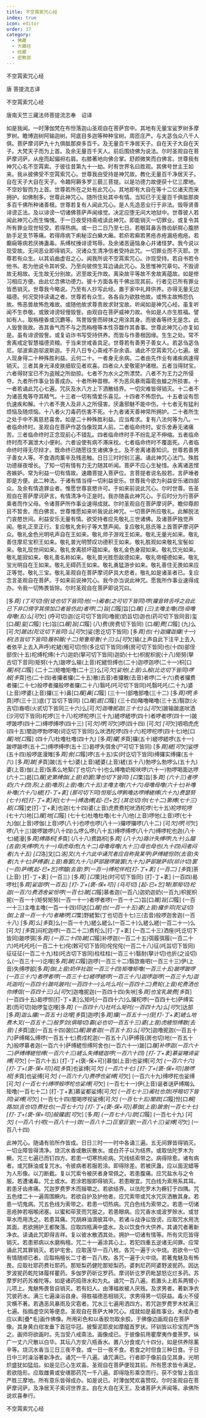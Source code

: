 ```yaml
---
title: 不空罥索咒心经
index: true
icon: editor
order: 37
category:
  - 佛藏
  - 大藏经
  - 经藏
  - 密教部
---
```


  不空罥索咒心经  

唐 菩提流志译  

不空罥索咒心经  

唐南天竺三藏法师菩提流志奉　诏译  

如是我闻。一时薄伽梵在布怛落迦山圣观自在菩萨宫中。其地有无量宝娑罗树多摩罗树。瞻博迦树阿输迦树。阿底目多迦等种种宝树。周匝庄严。与大苾刍众八千人俱。菩萨摩诃萨九十九俱胝那庾多百千。及无量百千净居天子。自在天子大自在天子。大梵天子而为上首。及余无量百千天人。前后围绕佛为说法。尔时圣观自在菩萨摩诃萨。从座而起偏袒右肩。右膝著地向佛合掌。舒颜微笑而白佛言。世尊我有神咒心名不空罥索。于彼往昔第九十一劫。时有世界名曰胜观。其佛号世主王如来。我从彼佛受不空罥索咒心。世尊我由受持是神咒故。教化无量百千净居天子。自在天子大自在天子。令趣阿耨多罗三藐三菩提。以是功德力故便获十亿三摩地。不空妙智而为上首。世尊若所在之处有此咒心。其地即有大自在等十二亿诸天而来拥护。如佛制多。世尊此神咒心。随所住处其中有情。当知已于无量百千俱胝那庾多百千佛所种诸善根。世尊若复有人闻此咒心。是人先造恶业行于非法。毁辱贤善诽谤正法。及以诽谤一切诸佛菩萨声闻缘觉。决定应堕无间大地狱中。世尊彼人若闻此神咒心而生悔愧。于一日夜受持斋戒读此神咒。即能销灭一切罪业。或复令其所有罪业现世轻受。若得热病。或一日二日乃至七日。若眼耳鼻舌唇齿龂腭心腹脐胁手足支节等痛。若得痔病下痢秘涩白癞大癞。若疥若癣若黑疮赤疮漏疮疱疮。若癫痫等病若厌祷蛊毒。系缚杖捶诽谤骂辱。及余诸恶逼恼身心并诸怪梦。我今说以现受故。无间恶业即得销灭。况诸众生清净信者受持此咒。一切罪业而不灭耶。世尊若有众生。以其谄曲虚诳之心。闻我所说不空罥索咒心。诈现受持。若自书若令他书。若为他说令其听受。乃至向彼傍生耳边诵此咒心。及思惟神咒章句。不毁谤故无相故。无生故无分别故。迟至故无作故。离染故平等故不舍故离蕴故。如是修习相应方便。由此忆念佛功德力。彼十方面各有千佛出现其前。行者见已所有罪业皆悉销灭。世尊我今略说。乃至有人抄写此经。置于家中礼拜供养。亦得无量无边福德。何况受持读诵之者。世尊若有众生。各各自为欲胜他故。或怖主故怖怨仇故。怖恶兽故怖危难故。或随他故求尊贵故求财宝故。听闻如是神咒心经。虽复听闻不生恭敬。或致诽谤轻慢毁訾。由观自在菩萨威神力故。令如是人亦生胜福。譬如有人。取栴檀香或沉麝等。骂詈毁訾而碎抹之用涂其身。而彼香等终无是念。此人毁訾我故。吝其香气而不与之而栴檀等本性芬馥作其香事。世尊此神咒心亦复如是。虽有诽谤毁訾。或复谄诈书写受持供养。而皆与作善根因缘。生生之处。常不舍离戒定智慧福德资粮。于当来世戒香具足。世尊若有善男子善女人。若苾刍苾刍尼。邬波索迦邬波斯迦。于月八日专心斋戒不杂余语。诵此不空罥索咒心七遍。彼人现身得二十种殊胜利益。云何二十。一者身无余病。二者由先作业有诸疾病速得销灭。三者其身光泽皮肤细软见者欢喜。四者众人爱敬密护诸根。五者当得财宝。六者得财宝已不为盗贼之所劫掠。七者不为水火之所漂焚。八者不为王力之所侵夺。九者所作事业皆善成办。十者所种苗稼。不为恶风暴雨霜雹虫蝗之所损害。十一者若诵此咒心七遍。咒灰及水八方上下洒散结界。一切灾难皆得销灭。十二者不为诸恶鬼等夺其精气。十三者一切有情爱乐喜见。十四者不怖怨仇。十五者设有怨仇速疾和解。十六者不畏人及非人之所侵害。厌蛊邪魅不能中伤。十七者无有猛利烦恼及随烦恼。十八者火刀毒药伤害不死。十九者诸天善神常所拥护。二十者所生之处于中不离慈悲喜舍。如是二十种殊胜利益。应当希求。复有八法何等为八。一者临命终时。圣观自在菩萨作苾刍像现其人前。二者临命终时。安乐舍寿无诸痛苦。三者临命终时正念现前心不错乱。四者临命终时手不纷乱足不伸缩。五者临命终时而不漏泄大小便利。六者设使有病不滞床枕。七者临命终时不覆面死。八者临命终时得无尽辩才。既命终已随愿往生诸佛净土。及不舍离诸善知识。世尊若善男子善女人等。不食酒肉薰辛及残恶触。日日三时时别三遍。诵此神咒心法门。殊胜功德昼夜增长。了知一切有情有力无力随其听闻。菩萨不应心生秘惜。永离诸恶悭吝嫉妒。常为利益一切有情故。速趣菩提入菩萨位。言菩提者说名般若。言萨埵者即是方便。此二种法。于诸有情当得一切利益安乐。世尊我今欲为利益安乐诸四部众。及余有情造罪业者。惟愿世尊哀愍许可。于如来前说此咒心。尔时世尊。告圣观自在菩萨摩诃萨言。有情清净今正是时。我亦随喜此神咒心。于后时分为行菩萨乘者而作父母。令诸菩萨所作事业速得成就。尔时圣观自在菩萨摩诃萨。瞻仰尊颜目不暂舍。而白佛言。世尊惟愿如来听我说此神咒。一切菩萨所应敬礼。此解脱法门哀愍世间。利益安乐无量有情。欲受持者应先敬礼三世诸佛。及诸菩萨独觉声闻。敬礼正至正行。复应敬礼舍利子等大慧声闻。复应敬礼慈氏等上首菩萨摩诃萨众。敬礼金色光明吼声自在王如来。敬礼师子游戏王如来。敬礼无量光如来。敬礼善住摩尼宝积王如来。敬礼普光明赞叹功德积王如来。敬礼胜观如来敬礼宝髻如来。敬礼现世间如来。敬礼舍离损坏蕴如来。敬礼金色身寂如来。敬礼饮光如来。敬礼能寂如来。敬礼善名称如来。敬礼普光胜怨敌德如来。敬礼帝幢德如来。敬礼宝光明自在王如来。敬礼无碍药王如来。敬礼勇猛游步如来。敬礼善住无畏如来应正等觉。敬礼三宝。敬礼圣观自在菩萨摩诃萨具大悲者。敬礼如是诸圣者已。复应念言圣观自在菩萨。于如来前说神咒心。我今亦当说此神咒。愿我所作事业速得成办。令我一切怖畏皆除。尔时圣观自在菩萨即说咒曰。  

[多*頁] (丁可切)侄(徒也切下皆同)他(一)阇者(之可切下皆同)啰(攞音转舌呼之自此已下非口傍字其傍加口者皆仿此)者啰(二)旨[口*履]旨[口*履] (三)主噜主噜(四)母噜母噜(五)么[可*欠] (呼可切)迦(讫可切下皆同)噜抳(奶旨切)迦也(药可切下皆同音)玺[口*履]玺[口*履] (七)旨[口*履]旨[口*履] (八)费(房费切下皆同) [口*履]费[口*履] (九)么[可*欠]跛达(陀讫切下皆同)么[可*欠]娑(思讫切下皆同) [多*頁]也(十)迦攞迦攞(十一)枳(吉旨切下皆同)履枳履(十二)矩鲁矩鲁(十三)么[可*欠]输(上声自此下注平上去入者依平上去入声呼)柁縒(粗可切)怛(多讫切下皆同)缚(房可切下皆同)也(十四)部侄部侄(十五)柁缚柁缚(十六)迦奶(拏可切下皆同)迦奶(十七)枳抳枳抳(十八)矩努(拏古切下音同)矩努(十九)跛啰么输(上音)柁縒怛缚也(二十)迦啰迦啰(二十一)枳[口*履]枳[口*履] (二十二)矩噜矩噜(二十三)么[可*欠]娑他(上音)么般(比讫切下皆同)啰般[多*頁]也(二十四)者攞者攞(二十五)散(去音)者攞散(去音)者啰(二十六)费者攞费者攞(二十七)般啰者攞般啰者攞(二十八)翳吒(吒可切下皆同)吒翳吒吒(二十九)婆(上音)啰婆(上音)攞(三十)鼻[口*履]鼻[口*履] (三十一)部噜部噜(三十二) [多*頁]啰[多*頁]啰(三十三)底(丁旨切下皆同) [口*履]底[口*履] (三十四)睹噜睹噜(三十五)翳欯(火吉切)裔呬(火贰切下皆同三十六)么[可*欠]迦噜抳迦(三十七)么[可*欠]跛输跛底吠洒(沙河切下皆同)柁啰(三十八)柁啰柁啰(三十九)縒啰縒啰(四十)者啰者啰(四十一)跛啰跛啰(四十二)缚啰缚啰(四十三) [可*欠]啰[可*欠]啰(四十四) [可*欠] [可*欠]呬呬虎虎(四十五)闇迦啰勃啰喝(诃讫切下皆同)么吠洒柁啰(四十六)柁啰柁啰(四十七)地[口*履]地[口*履] (四十八)杜噜杜噜(四十九) [多*頁]攞[多*頁]攞(五十)縒啰縒啰(五十一)跛啰跛啰(五十二)缚啰缚啰(五十三)曷啰失弭舍(尸可切下皆同) [多*頁]縒[可*欠]娑啰(五十四)般啰底漫雉[多*頁]舍[口*履]啰(五十五)实(时讫切下皆同)缚攞实缚攞(五十六) [多*頁]跛[多*頁]跛(五十七)婆(上音)縒婆(上音)縒(五十八)勃啰么勃啰么(五十九)婆(上音)伽(上音)饭素么地絮(丁也切六十)也么缚噜奶矩吠啰(六十一)勃啰喝面达啰(六十二)曷[口*履]史第缚伽(上音)奶罢(薄也切下皆同) [口*栗]旨[多*頁] (六十三)者啰奶(六十四)苏(上音)噜苏(上音)噜(六十五)主噜主噜(六十六)母噜母噜(六十七)补噜补噜(六十八)縒[打-丁+袲] (那可切下同)怛矩么啰鹘噜达啰缚縒缚(六十九)费瑟努(七十)柁[打-丁+袲]柁(七十一)缚逸缚[起-巳+乞] (其讫切)你(七十二)第缚(七十三)曷[口*履]史[打-丁+袲]也迦(七十四)婆(上音)虎费费柁吠洒柁啰(七十五)柁啰柁啰(七十六)地[口*履]地[口*履] (七十七)杜噜杜噜(七十八)他(上音)啰他(上音)啰(七十九)伽(上音)啰伽(上音)啰(八十)也啰也啰(八十一)攞啰攞啰(八十二) [可*欠]啰[可*欠]啰(八十三)跛啰跛啰(八十四)么啰么啰(八十五)缚啰缚啰(八十六)缚啰柁也迦(八十七)縒漫[多*頁]缚路枳[多*頁] (八十八)费路枳[多*頁] (八十九)路计失缚啰(九十)么醯(去音)失缚啰(九十一)母虎母虎(九十二)母噜母噜(九十三)母也母也(九十四)闷者闷者(九十五) [口*洛]叉[口*洛]叉(九十六此中诵咒者应自称我某甲)萨缚縒怛防(去音)失者(九十七)萨缚婆(上音)裔罢(九十八)萨部跛啰跛罢(九十九)萨部跛萨祁(祁计切)罢(一百)萨缚[起-巳+乞]啰醯(去音)罗(一百一)缚柁伴柁[打-丁+袲] (一百二) [多*頁]荼(上音) [打-丁+袲] (一百三) [多*頁] [口*栗]社(时可切下皆同) [打-丁+袲] (一百四)曷啰杜[多*頁]娑迦啰(一百五) [打-丁+(褒-保+可)] (乌可切) [起-巳+乞]弩(那矩切)柁迦(一百六)费洒舍娑怛啰(一百七)跛[口*履]慕者迦(一百八)迦奶迦奶(一百九)枳抳枳抳(一百一十)矩努矩努(一百一十一)者啰者啰(一百一十二)旨[口*履]旨[口*履] (一百一十三)主噜主噜(一百一十四)印达[口*履]也(一百一十五)婆(上音)攞步邓(陀证切)伽(上音一百一十六)者睹啰[口*栗]野縒絮(丁也切百十七)三(去音)般啰迦舍迦(一百十八) [多*頁]么[多*頁]么(一百一十九)縒么縒么(一百二十)么縒么縒(一百二十一)么[可*欠] [多*頁]闷柁迦啰(一百二十二)费柁么[打-丁+袲] (一百二十三)洒痓(吒讫切下皆同)跛啰弭[多*頁] (一百二十四)跛[口*履]补啰迦(一百二十五)弭履弭履(一百二十六)吒吒吒吒(一百二十七)侘(敕可切下皆同)侘侘侘(一百二十八)征(吒旨切下皆同)征征征(一百二十九)柱(吒古切下皆同)柱柱柱(一百三十)翳耐(拏计切)也折(之设切)么(一百三十一)讫哩[多*頁]跛[口*履]迦啰(一百三十二)翳欯裔呬(一百三十三)伊(上音)失缚啰部[多*頁]伽(上音)奶伴社迦(一百三十四)矩噜矩噜(一百三十五)跛啰跛啰(一百三十六)者啰者啰(一百三十七)縒啰縒啰(一百三十八)迦啰迦啰(一百三十九)迦吒迦吒(一百四十)跛吒跛吒(一百四十一)么吒么吒(一百四十二)费轮(上音)柁费洒也你缚信(一百四十三)么[可*欠]迦噜抳迦(一百四十四)失吠[多*頁]也宝乳跛费[多*頁] (一百四十五)曷啰怛[打-丁+袲]么矩吒(一百四十六)么攞柁啰(一百四十七)萨缚实若(而可切)始啰玺讫哩[多*頁] (一百四十八)社吒么矩吒(一百四十九)么[可*欠]达部[多*頁]迦么攞(一百五十)讫哩[多*頁]迦啰[多*頁]攞(一百五十一)侄[打-丁+袲]縒么地费木叉(一百五十二)般罗剑(俱暗切)霸(必也切一百五十三)婆(上音)虎縒怛缚散(去音) [多*頁]底(一百五十四)跛[口*履]跛者迦(一百五十五)么[可*欠]迦噜抳迦(一百五十六)萨缚羯么缚啰(一百五十七)费戍柁迦(一百五十八)萨缚筏(房也切)地(一百五十九)般啰慕者迦(一百六十)萨缚縒怛缚阿舍也(一百六十一)跛[口*履]补啰迦(一百六十二)萨缚缚縒怛缚(一百六十三)縒么失缚縒迦啰(一百六十四) [打-丁+袲]慕娑睹谛娑缚[可*欠] (一百六十五) [打-丁+(褒-保+可)]慕伽(上音)也娑缚[可*欠] (一百六十六) [打-丁+(褒-保+可)]视[多*頁]也娑缚[可*欠] (一百六十七) [打-丁+(褒-保+可)]跛啰视[多*頁]也娑缚[可*欠] (一百六十八)费啰也娑缚[可*欠] (一百六十九)缚啰柁也娑缚[可*欠] (一百七十)缚啰般啰柁也娑缚[可*欠] (一百七十一)伊(上音)诞者谜萨缚羯么矩噜(一百七十二) [打-丁+袲]慕娑都娑缚[可*欠] (一百七十三)阇社也敛(呼暗切下皆同)娑缚[可*欠] (一百七十四)闇喝啰视娑缚[可*欠] (一百七十五)闇欯[口*履]怛[口*賴]路加(吉也切)费社也(一百七十六) [打-丁+(褒-保+可)]慕伽(上音)跛舍(一百七十七) [打-丁+(褒-保+可)]般攞底[可*欠] [多*頁] (一百七十八)欯[口*履] (一百七十九) [可*欠] (一百八十)呬(一百八十一)敛(一百八十二)叵窒叵窒(一百八十三)娑缚[可*欠] (一百八十四)  

此神咒心。随诵有验所作皆成。日日三时一一时中各诵三遍。五无间罪皆得销灭。一切业障皆得清净。烧沉水香或散灰散水。或白芥子以为结界。或取佉陀罗木为橛。咒三七遍已而钉四方。若患一切寒热疟病。咒线结索带之。病得除愈。诸有病者。或咒酥油或复咒水。令彼病者若服若涂。即得除差。若被厌蛊。应以面泥蜡等为人形像。以刀断截。复以咒索令被厌者身常佩之。若患腹痛。应咒盐水与之令服。若遭诸毒。咒土或水。若涂若服即得销灭。若患眼宜。咒白线为索用系其耳。若患牙齿疼痛。咒迦罗费罗木而揩嚼之。若欲结界。以佉陀罗木为橛钉于四隅。咒五色缕二十一遍周围橛内。若欲自护及护他者。应咒索带或咒水咒灰洒散其身。若患一切鬼病。咒五色线为索带之。若患一切热病。咒白色线为索带之。若患一切诸恶疮肿若咽喉闭塞。以蜜和荜茇而咒服之。若患眼病。应咒香水或波罗赊水。或甘草水而用洗之。若患耳痛。咒胡麻油滴彼耳中。若诸斗战诤讼毁谤。应取咒水用洗其面。若欲拥护王都聚落。应取四瓶满中盛水。及以饮食作大供养。其诵咒者著新净衣。读诵此咒即得吉祥。复以彼水散洒其处。拥护一切诸有情等。所有灾厄皆得销灭。若患邪病以水磨栴檀。咒二十一遍涂其心上。若犯四重五逆诸无间罪。应常诵此咒其罪销灭。若护宅舍。应取莲华一百八枚。各咒一遍于火中烧。若欲令一切有情随顺已者。应取栴檀长二寸者一百八枚。各咒一遍于火中烧。若著鬼魅及有怖畏。应取社耶药费社耶药。那矩梨药健陀那矩梨药。婆刺尼药阿婆野波抳药。因达罗波抳药乾陀钵履样瞿药。多伽罗药斫讫罗药。摩诃斫讫罗药毗瑟怒讫烂多药。苏摩罗时药苏难陀等。如是诸药捣筛水和为丸。诵咒一百八遍。若置头上若系两臂小儿项上。鬼魅怖畏皆自销灭。若有妇人。由薄福故被人厌贱。及求男者。著新净衣咒彼药水。满三七遍澡浴自身。得胜福德恶相销灭。求男得男一切获益。毒火不侵灾横不著。若遇恶风暴雨及灾雹者。咒水三七遍用洒四方。若咒迦罗费罗木杖满三七遍。指撝虚空风等便息。圣观自在菩萨大神咒心。成就如是最胜事业。未成办者应以素[疊*毛]画作佛像。所用彩色和以香胶勿取余胶。于佛像边画观自在菩萨像。其身黄白绀发垂下首冠华冠。披瑿泥耶皮如摩醯首罗状。环钏皆以珍宝而严饰之。画师将欲画时。先当受八戒斋法。画像成已。于彼像前用瞿摩夷作曼荼罗。纵广一丈六尺散以白华。其坛八方安八瓶香水。置八分食或六十四分。如是供养除薰辛等。烧沉水香当三日三夜不食。或一日一夜不食。若食之时但食三种日食。于日日中三时澡浴著新净衣。诵咒一千八遍。诵咒满已。行者即于像前自见其身。光明炽盛犹如猛焰。如是见已心生欢喜。圣观自在菩萨便现其前。所有愿求皆令满足。若欲隐形。应取雌黄或安缮那药咒一千八遍。即得隐形乘空而行。获不空智上首庄严胜三摩地。所有意乐皆得成办。如是说已。时薄伽梵欢喜赞叹。尔时圣观自在菩萨摩诃萨。及净居天子索诃世界主。自在大自在天王。及诸菩萨大声闻等。承佛所说欢喜奉行。  

不空罥索咒心经  
